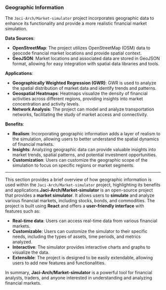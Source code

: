 ### Geographic Information

The `Jaci-Arch/Market-simulator` project incorporates geographic data to enhance its functionality and provide a more realistic financial market simulation. 

**Data Sources**:

*   **OpenStreetMap**: The project utilizes OpenStreetMap (OSM) data to geocode financial market locations and provide spatial context.
*   **GeoJSON**: Market locations and associated data are stored in GeoJSON format, allowing for easy integration with spatial data libraries and tools.

**Applications**:

*   **Geographically Weighted Regression (GWR)**: GWR is used to analyze the spatial distribution of market data and identify trends and patterns.
*   **Geospatial Heatmaps**: Heatmaps visualize the density of financial activities across different regions, providing insights into market concentration and activity levels.
*   **Network Analysis**: The project can model and analyze transportation networks, facilitating the study of market access and connectivity.

**Benefits**:

*   **Realism**: Incorporating geographic information adds a layer of realism to the simulation, allowing users to better understand the spatial dynamics of financial markets.
*   **Insights**: Analyzing geographic data can provide valuable insights into market trends, spatial patterns, and potential investment opportunities.
*   **Customization**: Users can customize the geographic scope of the simulation to focus on specific regions or market segments. 

---

This section provides a brief overview of how geographic information is used within the `Jaci-Arch/Market-simulator` project, highlighting its benefits and applications.**Jaci-Arch/Market-simulator** is an open-source project that provides a **market simulator**. It allows users to **simulate** and analyze various financial markets, including stocks, bonds, and commodities. The project is built using **React** and offers a **user-friendly interface** with features such as:

* **Real-time data**: Users can access real-time data from various financial markets.
* **Customizable**: Users can customize the simulator to their specific needs, including the types of assets, time periods, and metrics analyzed.
* **Interactive**: The simulator provides interactive charts and graphs to visualize the data.
* **Extensible**: The project is designed to be easily extendable, allowing users to add new features and functionalities. 

In summary, **Jaci-Arch/Market-simulator** is a powerful tool for financial analysts, traders, and anyone interested in understanding and analyzing financial markets.
